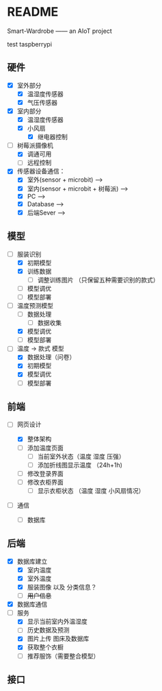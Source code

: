 # README

Smart-Wardrobe —— an AIoT project

test taspberrypi



## 硬件

- [x] 室外部分 
  - [x] 温湿度传感器
  - [x] 气压传感器
- [x] 室内部分
  - [x] 温湿度传感器
  - [x] 小风扇
    - [x] 继电器控制
- [ ] 树莓派摄像机
  - [x] 调通可用
  - [ ] 远程控制
- [x] 传感器设备通信：
  - [x] 室外(sensor + microbit) -->
  - [x] 室内(sensor + microbit + 树莓派) --> 
  - [x] PC --> 
  - [x] Database -->
  - [x] 后端Sever -->

## 模型
- [ ] 服装识别
    - [x] 初期模型
    - [x] 训练数据
      - [ ] 调整训练图片 （只保留五种需要识别的款式）
    - [ ] 模型调优
    - [ ] 模型部署
- [ ] 温度预测模型
    - [ ] 数据处理
        - [ ] 数据收集
    - [x] 模型调优
    - [ ] 模型部署
- [ ] 温度 -> 款式 模型 
    - [x] 数据处理（问卷）
    - [x] 初期模型
    - [x] 模型调优
    - [ ] 模型部署

## 前端
- [ ] 网页设计

  - [x] 整体架构
  - [ ] 添加温度页面
    - [ ] 当前室外状态（温度 湿度 压强）
    - [ ] 添加折线图显示温度 （24h+1h)
  - [ ] 修改登录界面
  - [ ] 修改衣柜界面
    - [ ] 显示衣柜状态 （温度 湿度 小风扇情况）

- [ ] 通信

  - [ ] 数据库
  
  

## 后端
- [x] 数据库建立
  - [x] 室内温度
  - [x] 室外温度
  - [x] 服装图像 以及 分类信息？
  - [ ] ~~用户信息~~ 
- [x] 数据库通信
- [ ] 服务
  - [x] 显示当前室内外温湿度
  - [ ] 历史数据及预测 
  - [x] 图片上传 图床及数据库
  - [x] 获取整个衣橱
  - [ ] 推荐服饰（需要整合模型）

## 接口

